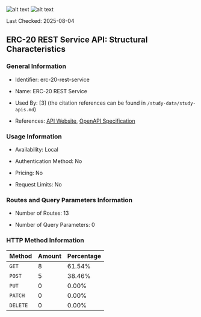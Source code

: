 ![alt text](https://img.shields.io/badge/OpenAPI_Specification-Invalid-red.svg) ![alt text](https://img.shields.io/badge/Server_URL-Missing-orange.svg)

Last Checked: 2025-08-04

## ERC-20 REST Service API: Structural Characteristics

### General Information

- Identifier: erc-20-rest-service

- Name: ERC-20 REST Service

- Used By: [3] (the citation references can be found in `/study-data/study-apis.md`)

- References: [API Website](https://github.com/web3labs/erc20-rest-service), [OpenAPI Specification](https://github.com/web3labs/erc20-rest-service/blob/master/images/full-swagger-ui.png)

### Usage Information

- Availability: Local

- Authentication Method: No

- Pricing: No

- Request Limits: No

### Routes and Query Parameters Information

- Number of Routes: 13

- Number of Query Parameters: 0

### HTTP Method Information

| Method | Amount | Percentage |
|--------|--------|------------|
| `GET` | 8 | 61.54% |
| `POST` | 5 | 38.46% |
| `PUT` | 0 | 0.00% |
| `PATCH` | 0 | 0.00% |
| `DELETE` | 0 | 0.00% |
